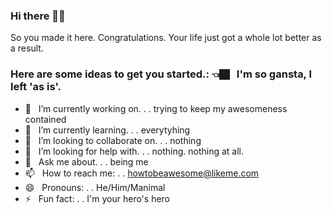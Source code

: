 ### Hi there 👋🏿

So you made it here. Congratulations. Your life just got a whole lot better as a result.


### Here are some ideas to get you started.:  👈🏿  &nbsp; I'm so gansta, I left 'as is'.

- 🔭 &nbsp; I’m currently working on. . . trying to keep my awesomeness contained  
- 🌱 &nbsp; I’m currently learning. . .  everytyhing 
- 👯 &nbsp; I’m looking to collaborate on. . . nothing 
- 🤔 &nbsp; I’m looking for help with. .  . nothing. nothing at all. 
- 💬 &nbsp; Ask me about. .  . being me
- 📫 &nbsp; How to reach me: . .  howtobeawesome@likeme.com
- 😄 &nbsp; Pronouns: . .  He/Him/Manimal  
- ⚡ &nbsp;  Fun fact: . . I'm your hero's hero 
